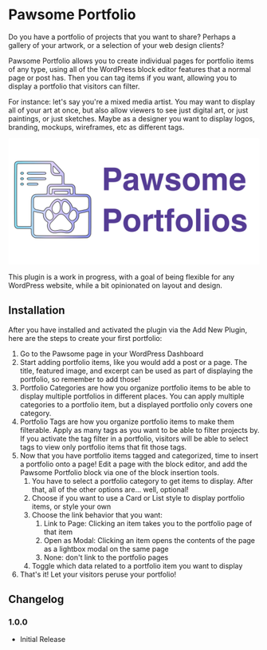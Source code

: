 # Pawsome Portfolio

Do you have a portfolio of projects that you want to share? Perhaps a gallery of your artwork, or a selection of your web design clients?

Pawsome Portfolio allows you to create individual pages for portfolio items of any type, using all of the WordPress block editor features that a normal page or post has. Then you can tag items if you want, allowing you to display a portfolio that visitors can filter.

For instance: let's say you're a mixed media artist. You may want to display all of your art at once, but also allow viewers to see just digital art, or just paintings, or just sketches. Maybe as a designer you want to display logos, branding, mockups, wireframes, etc as different tags.

![Pawsome Portfolio Logo](assets/pawsome-portfolio-banner.png "Pawsome Portfolio")

This plugin is a work in progress, with a goal of being flexible for any WordPress website, while a bit opinionated on layout and design.

## Installation

After you have installed and activated the plugin via the Add New Plugin, here are the steps to create your first portfolio:

1. Go to the Pawsome page in your WordPress Dashboard
2. Start adding portfolio items, like you would add a post or a page. The title, featured image, and excerpt can be used as part of displaying the portfolio, so remember to add those!
3. Portfolio Categories are how you organize portfolio items to be able to display multiple portfolios in different places. You can apply multiple categories to a portfolio item, but a displayed portfolio only covers one category.
4. Portfolio Tags are how you organize portfolio items to make them filterable. Apply as many tags as you want to be able to filter projects by. If you activate the tag filter in a portfolio, visitors will be able to select tags to view only portfolio items that fit those tags.
5. Now that you have portfolio items tagged and categorized, time to insert a portfolio onto a page! Edit a page with the block editor, and add the Pawsome Portfolio block via one of the block insertion tools.
   1. You have to select a portfolio category to get items to display. After that, all of the other options are... well, optional!
   2. Choose if you want to use a Card or List style to display portfolio items, or style your own
   3. Choose the link behavior that you want:
      1. Link to Page: Clicking an item takes you to the portfolio page of that item
      2. Open as Modal: Clicking an item opens the contents of the page as a lightbox modal on the same page
      3. None: don't link to the portfolio pages
   4. Toggle which data related to a portfolio item you want to display
6. That's it! Let your visitors peruse your portfolio!

## Changelog

### 1.0.0
* Initial Release

